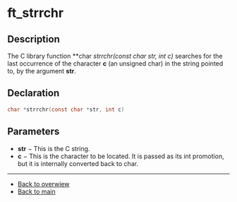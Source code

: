 # ft_strrchr

## Description
The C library function **char *strrchr(const char *str, int c)** searches for the last occurrence of the character **c** (an unsigned char) in the string pointed to, by the argument **str**.

## Declaration
```c
char *strrchr(const char *str, int c)
```

## Parameters
-   **str** − This is the C string.
-   **c** − This is the character to be located. It is passed as its int promotion, but it is internally converted back to char.

---
- [Back to overwiew](Overview_about_function.md)
- [Back to main](/)
